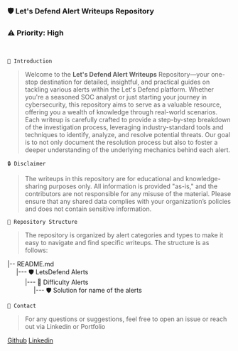 <div>
  <div>
    <h3 align="left">🛡️ Let's Defend Alert Writeups Repository</h1>
    <h3 align="left" size="50">⚠️ Priority: High</h2>
  </div>
</div><br>

```📜 Introduction```
><p>Welcome to the <strong>Let's Defend Alert Writeups</strong> Repository—your one-stop destination for detailed, insightful, and practical guides on tackling various alerts within the Let's Defend platform. Whether you're a seasoned SOC analyst or just starting your journey in cybersecurity, this repository aims to serve as a valuable resource, offering you a wealth of knowledge through real-world scenarios. Each writeup is carefully crafted to provide a step-by-step breakdown of the investigation process, leveraging industry-standard tools and techniques to identify, analyze, and resolve potential threats. Our goal is to not only document the resolution process but also to foster a deeper understanding of the underlying mechanics behind each alert.</p>

```🔒 Disclaimer```
><p>The writeups in this repository are for educational and knowledge-sharing purposes only. All information is provided "as-is," and the contributors are not responsible for any misuse of the material. Please ensure that any shared data complies with your organization’s policies and does not contain sensitive information.</p>

```📂 Repository Structure```
><p>The repository is organized by alert categories and types to make it easy to navigate and find specific writeups. The structure is as follows:</p>
|-- README.md<br>
&nbsp;&nbsp;&nbsp;&nbsp;&nbsp;|--- 🛡️ LetsDefend Alerts<br>
&nbsp;&nbsp;&nbsp;&nbsp;&nbsp;&nbsp;&nbsp;&nbsp;&nbsp;&nbsp;|--- 📂 Difficulty Alerts<br>
&nbsp;&nbsp;&nbsp;&nbsp;&nbsp;&nbsp;&nbsp;&nbsp;&nbsp;&nbsp;&nbsp;&nbsp;&nbsp;&nbsp;&nbsp;|--- 🛡️ Solution for name of the alerts

```📧 Contact```
><p>For any questions or suggestions, feel free to open an issue or reach out via Linkedin or Portfolio</p>
<a href="https://github.com/Yoswell">Github</a>
<a href="https://www.linkedin.com/in/yoswel-badilla-cyberjr/">Linkedin</a>
